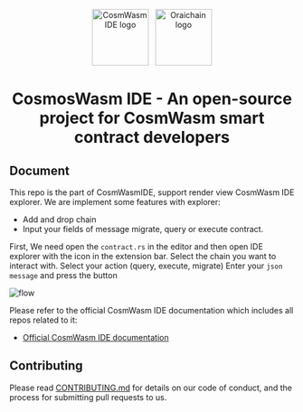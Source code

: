 <p align="center">
  <a target="_blank" rel="noopener noreferrer"><img width="100" src="https://raw.githubusercontent.com/oraichain/vscode-cosmwasm/docs/contributing/public/cosmos-ide.png" alt="CosmWasm IDE logo"></a> &nbsp
  <a href="https://orai.io" target="_blank" rel="noopener noreferrer"><img width="100" src="https://raw.githubusercontent.com/oraichain/vscode-cosmwasm/docs/contributing/public/logo-128.png" alt="Oraichain logo"></a>
</p>

<h1 align="center">
    CosmosWasm IDE - An open-source project for CosmWasm smart contract developers  
</h1>

## Document

This repo is the part of CosmWasmIDE, support render view CosmWasm IDE explorer. We are implement some features with explorer:

- Add and drop chain
- Input your fields of message migrate, query or execute contract.

First, We need open the `contract.rs` in the editor and then open IDE explorer with the icon in the extension bar. Select the chain you want to interact with.
Select your action (query, execute, migrate)
Enter your `json message` and press the button

![flow](./images/flow.gif)

Please refer to the official CosmWasm IDE documentation which includes all repos related to it:

- [Official CosmWasm IDE documentation](https://github.com/oraichain/cw-ide-docs)

## Contributing

Please read [CONTRIBUTING.md](CONTRIBUTING.md) for details on our code of conduct, and the process for submitting pull requests to us.
